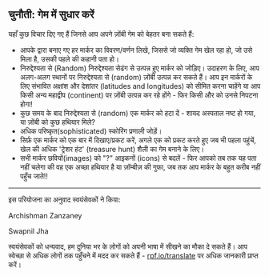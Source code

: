 ## चुनौती: गेम में सुधार करें

यहाँ कुछ विचार दिए गए हैं जिनसे आप अपने ज़ोंबी गेम को बेहतर बना सकते हैं:

+ आपके द्वारा बनाए गए हर मार्कर का विवरण/वर्णन लिखे, जिससे जो व्यक्ति गेम खेल रहा हो, जो उसे मिला है, उसकी पहले की कहानी पता हो।
+ निरुद्देश्यता से (Random) निरुद्देश्यता सेढंग से उत्पन्न हुए मार्कर को जोड़िए। उदाहरण के लिए, आप अलग-अलग स्थानों पर निरुद्देश्यता से (random) ज़ोंबी उत्पन्न कर सकते हैं। आप इन मार्करों के लिए संभावित अक्षांश और देशांतर (latitudes and longitudes) को सीमित करना चाहेंगे या आप किसी अन्य महाद्वीप (continent) पर ज़ोंबी उत्पन्न कर रहे होंगे - फिर किसी और को उनसे निपटना होगा!
+ कुछ समय के बाद निरुद्देश्यता से (random) एक मार्कर को हटा दें - शायद अस्पताल नष्ट हो गया, या ज़ोंबी को कुछ हथियार मिले?
+ अधिक परिष्कृत(sophisticated) स्कोरिंग प्रणाली जोड़ें।
+ सिर्फ़ एक मार्कर को एक बार में दिखाए/प्रकट करें, अगले एक को प्रकट करते हुए जब भी पहला पहुंचें, खेल की अधिक 'ट्रेशर हंट' (treasure hunt) शैली का गेम बनाने के लिए।
+ सभी मार्कर छवियों(images) को "?" आइकनों (icons) से बदलें - फिर आपको तब तक यह पता नहीं चलेगा की वह एक अच्छा हथियार है या ज़ॉम्बीज़ की गुफा, जब तक आप मार्कर के बहुत करीब नहीं पहुँच जाते!!


***
इस परियोजना का अनुवाद स्वयंसेवकों ने किया:

Archishman Zanzaney

Swapnil Jha

स्वयंसेवकों को धन्यवाद, हम दुनिया भर के लोगों को अपनी भाषा में सीखने का मौका दे सकते हैं। आप स्वेच्छा से अधिक लोगों तक पहुँचने में मदद कर सकते हैं - [rpf.io/translate](https://rpf.io/translate) पर अधिक जानकारी प्राप्त करें।